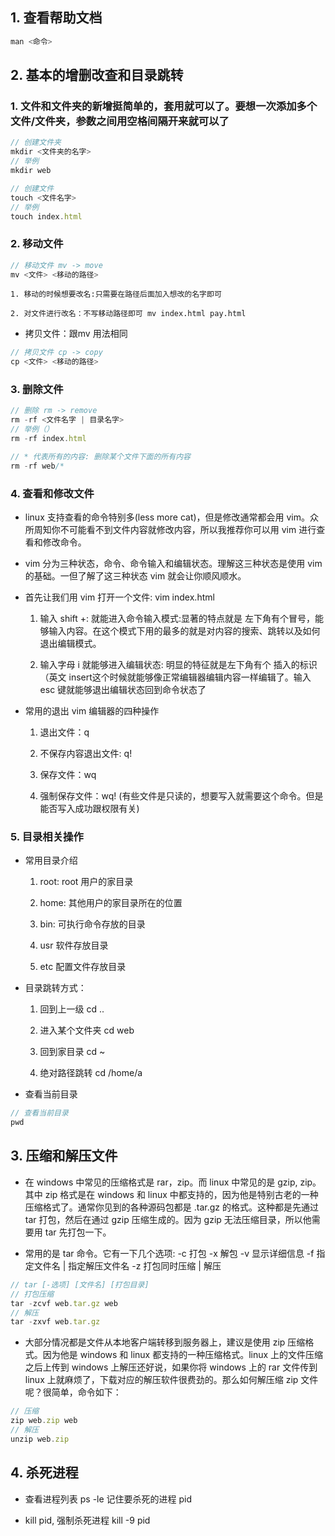 
## 1. 查看帮助文档
```js
man <命令>
```

## 2. 基本的增删改查和目录跳转

### 1. 文件和文件夹的新增挺简单的，套用就可以了。要想一次添加多个文件/文件夹，参数之间用空格间隔开来就可以了

```js
// 创建文件夹
mkdir <文件夹的名字>
// 举例
mkdir web

// 创建文件
touch <文件名字>
// 举例
touch index.html
```

### 2. 移动文件

```js
// 移动文件 mv -> move
mv <文件> <移动的路径>
```
    1. 移动的时候想要改名:只需要在路径后面加入想改的名字即可
    
    2. 对文件进行改名：不写移动路径即可 mv index.html pay.html
    
- 拷贝文件：跟mv 用法相同

```js
// 拷贝文件 cp -> copy
cp <文件> <移动的路径>
```

### 3. 删除文件

```js
// 删除 rm -> remove
rm -rf <文件名字 | 目录名字>
// 举例（）
rm -rf index.html

// * 代表所有的内容: 删除某个文件下面的所有内容
rm -rf web/*
```

### 4. 查看和修改文件

- linux 支持查看的命令特别多(less more cat)，但是修改通常都会用 vim。众所周知你不可能看不到文件内容就修改内容，所以我推荐你可以用 vim 进行查看和修改命令。

- vim 分为三种状态，命令、命令输入和编辑状态。理解这三种状态是使用 vim 的基础。一但了解了这三种状态 vim 就会让你顺风顺水。

- 首先让我们用 vim 打开一个文件: vim index.html
    1. 输入 shift +: 就能进入命令输入模式:显著的特点就是 左下角有个冒号，能够输入内容。在这个模式下用的最多的就是对内容的搜索、跳转以及如何退出编辑模式。

    2. 输入字母 i 就能够进入编辑状态: 明显的特征就是左下角有个 插入的标识（英文 insert这个时候就能够像正常编辑器编辑内容一样编辑了。输入 esc 键就能够退出编辑状态回到命令状态了

- 常用的退出 vim 编辑器的四种操作
    1. 退出文件：q
    
    2. 不保存内容退出文件: q!
    
    3. 保存文件：wq
    
    4. 强制保存文件：wq! (有些文件是只读的，想要写入就需要这个命令。但是能否写入成功跟权限有关)

### 5. 目录相关操作

- 常用目录介绍
    1. root: root 用户的家目录
    
    2. home: 其他用户的家目录所在的位置
    
    3. bin: 可执行命令存放的目录
    
    4. usr 软件存放目录
    
    5. etc 配置文件存放目录

- 目录跳转方式：
    1. 回到上一级 cd ..
    
    2. 进入某个文件夹 cd web
    
    3. 回到家目录 cd ~
    
    4. 绝对路径跳转 cd /home/a

- 查看当前目录
```js
// 查看当前目录
pwd
```

## 3. 压缩和解压文件

- 在 windows 中常见的压缩格式是 rar，zip。而 linux 中常见的是 gzip, zip。其中 zip 格式是在 windows 和 linux 中都支持的，因为他是特别古老的一种压缩格式了。通常你见到的各种源码包都是 .tar.gz 的格式。这种都是先通过 tar 打包，然后在通过 gzip 压缩生成的。因为 gzip 无法压缩目录，所以他需要用 tar 先打包一下。

- 常用的是 tar 命令。它有一下几个选项:
    -c 打包
    -x 解包
    -v 显示详细信息
    -f 指定文件名 | 指定解压文件名
    -z 打包同时压缩 | 解压

```js
// tar [-选项] [文件名] [打包目录]
// 打包压缩
tar -zcvf web.tar.gz web
// 解压
tar -zxvf web.tar.gz
```
    
- 大部分情况都是文件从本地客户端转移到服务器上，建议是使用 zip 压缩格式。因为他是 windows 和 linux 都支持的一种压缩格式。linux 上的文件压缩之后上传到 windows 上解压还好说，如果你将 windows 上的 rar 文件传到 linux 上就麻烦了，下载对应的解压软件很费劲的。那么如何解压缩 zip 文件呢？很简单，命令如下：
```js
// 压缩
zip web.zip web
// 解压
unzip web.zip
```

## 4. 杀死进程

- 查看进程列表 ps -le 记住要杀死的进程 pid

- kill pid, 强制杀死进程 kill -9 pid
